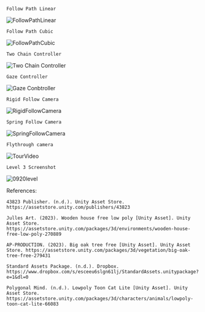 ```
Follow Path Linear
```

![FollowPathLinear](https://github.com/user-attachments/assets/e583c0a6-579f-4e74-900a-aaf9100198e7)

```
Follow Path Cubic
```
![FollowPathCubic](https://github.com/user-attachments/assets/c744ef0c-934b-4225-85fe-dc0fa574df42)

```
Two Chain Controller
```
![Two Chain Controller](https://github.com/user-attachments/assets/6a2604ee-9a0f-4233-9155-76db46b0d76d)

```
Gaze Controller
```
![Gaze Conbtroller](https://github.com/user-attachments/assets/9d157951-bc97-464a-91af-bc89d6928f42)

```
Rigid Follow Camera
```
![RigidFollowCamera](https://github.com/user-attachments/assets/d1787995-fcd2-4f00-8d9d-7534a7125525)


```
Spring Follow Camera
```
![SpringFollowCamera](https://github.com/user-attachments/assets/d7ef87b5-32f7-4373-991d-73116815cbfe)


```
Flythrough camera

```
![TourVideo](https://github.com/user-attachments/assets/e909f9f0-6dc3-4c98-a524-b4b10778c6f1)



```
Level 3 Screenshot
```
![0920level](https://github.com/user-attachments/assets/e4041758-996c-480d-b34b-446714c03375)

References:
```
43823 Publisher. (n.d.). Unity Asset Store. https://assetstore.unity.com/publishers/43823

Julles Art. (2023). Wooden house free low poly [Unity Asset]. Unity Asset Store. https://assetstore.unity.com/packages/3d/environments/wooden-house-free-low-poly-270889

AP-PRODUCTION. (2023). Big oak tree free [Unity Asset]. Unity Asset Store. https://assetstore.unity.com/packages/3d/vegetation/big-oak-tree-free-279431

Standard Assets Package. (n.d.). Dropbox. https://www.dropbox.com/s/esceeu6slgn61lj/StandardAssets.unitypackage?e=1&dl=0

Polygonal Mind. (n.d.). Lowpoly Toon Cat Lite [Unity Asset]. Unity Asset Store. https://assetstore.unity.com/packages/3d/characters/animals/lowpoly-toon-cat-lite-66083

```
